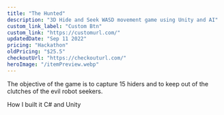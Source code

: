 ```yaml
---
title: "The Hunted"
description: "3D Hide and Seek WASD movement game using Unity and AI"
custom_link_label: "Custom Btn"
custom_link: "https://customurl.com/"
updatedDate: "Sep 11 2022"
pricing: "Hackathon"
oldPricing: "$25.5"
checkoutUrl: "https://checkouturl.com/"
heroImage: "/itemPreview.webp"
---
```


The objective of the game is to capture 15 hiders and to keep out of the clutches of the evil robot seekers.

How I built it
C# and Unity